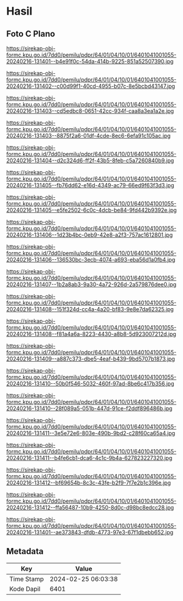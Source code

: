 # Hasil

## Foto C Plano

https://sirekap-obj-formc.kpu.go.id/7dd0/pemilu/pdpr/64/01/04/10/01/6401041001055-20240216-131401--b4e91f0c-54da-414b-9225-851a52507390.jpg

https://sirekap-obj-formc.kpu.go.id/7dd0/pemilu/pdpr/64/01/04/10/01/6401041001055-20240216-131402--c00d99f1-40cd-4955-b07c-8e5bcbd43147.jpg

https://sirekap-obj-formc.kpu.go.id/7dd0/pemilu/pdpr/64/01/04/10/01/6401041001055-20240216-131403--cd5edbc8-0651-42cc-934f-caa8a3ea1a2e.jpg

https://sirekap-obj-formc.kpu.go.id/7dd0/pemilu/pdpr/64/01/04/10/01/6401041001055-20240216-131403--8875f2a6-01df-4cde-8ec6-6efa91c105ac.jpg

https://sirekap-obj-formc.kpu.go.id/7dd0/pemilu/pdpr/64/01/04/10/01/6401041001055-20240216-131404--d2c324d6-ff2f-43b5-8feb-c5a7260840b9.jpg

https://sirekap-obj-formc.kpu.go.id/7dd0/pemilu/pdpr/64/01/04/10/01/6401041001055-20240216-131405--fb76dd62-e16d-4349-ac79-66ed9f63f3d3.jpg

https://sirekap-obj-formc.kpu.go.id/7dd0/pemilu/pdpr/64/01/04/10/01/6401041001055-20240216-131405--e5fe2502-6c0c-4dcb-be84-9fd442b9392e.jpg

https://sirekap-obj-formc.kpu.go.id/7dd0/pemilu/pdpr/64/01/04/10/01/6401041001055-20240216-131406--1d23b4bc-0eb9-42e8-a2f3-757ac1612801.jpg

https://sirekap-obj-formc.kpu.go.id/7dd0/pemilu/pdpr/64/01/04/10/01/6401041001055-20240216-131406--136530bc-3ecb-4074-a693-eba56d1a0fb4.jpg

https://sirekap-obj-formc.kpu.go.id/7dd0/pemilu/pdpr/64/01/04/10/01/6401041001055-20240216-131407--1b2a8ab3-9a30-4a72-926d-2a579876dee0.jpg

https://sirekap-obj-formc.kpu.go.id/7dd0/pemilu/pdpr/64/01/04/10/01/6401041001055-20240216-131408--151f324d-cc4a-4a20-bf83-9e8e7da62325.jpg

https://sirekap-obj-formc.kpu.go.id/7dd0/pemilu/pdpr/64/01/04/10/01/6401041001055-20240216-131408--f81a4a6a-8223-4430-a8b8-5d923007212d.jpg

https://sirekap-obj-formc.kpu.go.id/7dd0/pemilu/pdpr/64/01/04/10/01/6401041001055-20240216-131409--a887c373-dbe5-4eaf-b439-9bd5707b1873.jpg

https://sirekap-obj-formc.kpu.go.id/7dd0/pemilu/pdpr/64/01/04/10/01/6401041001055-20240216-131410--50b0f546-5032-460f-97ad-8be6c417b356.jpg

https://sirekap-obj-formc.kpu.go.id/7dd0/pemilu/pdpr/64/01/04/10/01/6401041001055-20240216-131410--28f089a5-051b-447d-91ce-f2ddf896486b.jpg

https://sirekap-obj-formc.kpu.go.id/7dd0/pemilu/pdpr/64/01/04/10/01/6401041001055-20240216-131411--3e5e72e6-803e-490b-9bd2-c28f60ca65a4.jpg

https://sirekap-obj-formc.kpu.go.id/7dd0/pemilu/pdpr/64/01/04/10/01/6401041001055-20240216-131411--b4fe6cb1-dca6-4c1c-9b4a-627823227320.jpg

https://sirekap-obj-formc.kpu.go.id/7dd0/pemilu/pdpr/64/01/04/10/01/6401041001055-20240216-131412--bf69654b-8c3c-43fe-b2f9-7f7e2b1c396e.jpg

https://sirekap-obj-formc.kpu.go.id/7dd0/pemilu/pdpr/64/01/04/10/01/6401041001055-20240216-131412--ffa56487-10b9-4250-8d0c-d98bc8edcc28.jpg

https://sirekap-obj-formc.kpu.go.id/7dd0/pemilu/pdpr/64/01/04/10/01/6401041001055-20240216-131401--ae373843-dfdb-4773-97e3-67f1dbebb652.jpg


## Metadata

| Key        | Value               |
| ---------- | ------------------- |
| Time Stamp | 2024-02-25 06:03:38 |
| Kode Dapil | 6401                |



